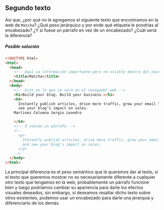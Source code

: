 ## Segundo texto

Así que, ¿por qué no le agregamos el siguiente texto que encontramos en la web
de `Matcha`? ¿Qué peso jerárquico y por ende qué etiqueta le pondrías al
encabezado? ¿Y si fuese un párrafo en vez de un encabezado? ¿Cuál sería la
diferencia?

##### Posible solución

```html
<!DOCTYPE html>
<html>
  <head>
    <!-- Aquí va información importante pero no visible dentro del navegador -->
    <title>Matcha</title>
  </head>
  <body>
    <!-- Esto es lo que se verá en el navegador web -->
    <h1>Build your blog. Build your business.</h1>
    <h4>
      Instantly publish articles, drive more traffic, grow your email list, and
      see your blog’s impact on sales.
    Martinez Columna Sergio Leandro

    </h4>
    <!-- O usando un párrafo -->
    <!--
      <p>
        Instantly publish articles, drive more traffic, grow your email list, 
        and see your blog’s impact on sales.
      </p>
    -->
  </body>
</html>
```

La principal diferencia es el peso semántico que le queremos dar al texto, si
el texto que queremos mostrar no es necesariamente diferente a cualquier otro
texto que tengamos en la web, probablemente un párrafo funcione bien y luego
podríamos cambiar su apariencia para darle los efectos visuales deseados, sin
embargo, si deseamos resaltar dicho texto sobre otros existentes, podemos usar
un encabezado para darle una jerarquía y diferenciarlo de los demás.

